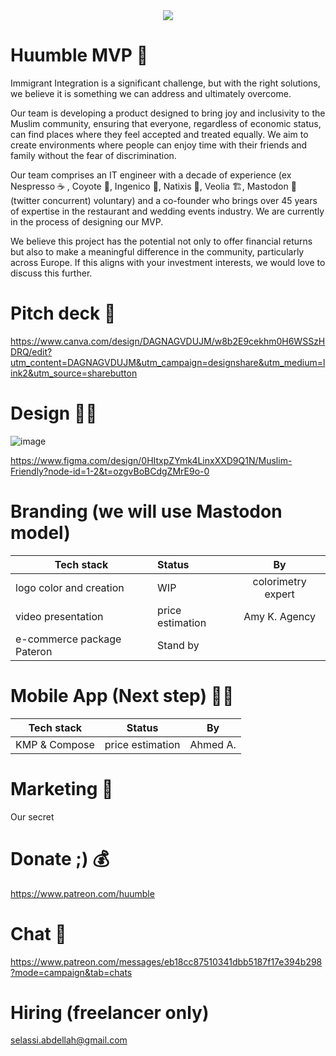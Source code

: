<div align="center">
<image src="https://github.com/user-attachments/assets/190d61ea-5f86-4fe3-98fd-1d68a67bd9c7" />
</div>

# Huumble MVP 🙌

Immigrant Integration is a significant challenge, but with the right solutions, we believe it is something we can address and ultimately overcome. 

Our team is developing a product designed to bring joy and inclusivity to the Muslim community, ensuring that everyone, regardless of economic status, can find places where they feel accepted and treated equally. We aim to create environments where people can enjoy time with their friends and family without the fear of discrimination.

Our team comprises an IT engineer with a decade of experience (ex Nespresso ☕ , Coyote 🐅, Ingenico 📱, Natixis 🏦, Veolia 🏗️, Mastodon 🐘 (twitter concurrent) voluntary) and a co-founder who brings over 45 years of expertise in the restaurant and wedding events industry. We are currently in the process of designing our MVP.

We believe this project has the potential not only to offer financial returns but also to make a meaningful difference in the community, particularly across Europe. If this aligns with your investment interests, we would love to discuss this further.

# Pitch deck 🎒
https://www.canva.com/design/DAGNAGVDUJM/w8b2E9cekhm0H6WSSzHDRQ/edit?utm_content=DAGNAGVDUJM&utm_campaign=designshare&utm_medium=link2&utm_source=sharebutton

# Design 👩‍🎨
![image](https://github.com/user-attachments/assets/bc28e0e1-8ed5-4f38-af01-c252904b681f)

https://www.figma.com/design/0HItxpZYmk4LinxXXD9Q1N/Muslim-Friendly?node-id=1-2&t=ozgvBoBCdgZMrE9o-0

# Branding (we will use Mastodon model)

| Tech stack                 | Status             | By                 |
| -------------------------- |:-------------------|:------------------:|
| logo color and creation    | WIP                | colorimetry expert |
| video presentation         | price estimation   | Amy K. Agency      |
| e-commerce package Pateron | Stand by           |                    |


# Mobile App (Next step) 🧑‍💻

| Tech stack                 | Status             | By                 |
| -------------------------- |:------------------:|:------------------:|
| KMP & Compose              | price estimation   | Ahmed A.           |


# Marketing 🚀
Our secret

# Donate ;) 💰
https://www.patreon.com/huumble

# Chat 📣
https://www.patreon.com/messages/eb18cc87510341dbb5187f17e394b298?mode=campaign&tab=chats


# Hiring (freelancer only)

selassi.abdellah@gmail.com
